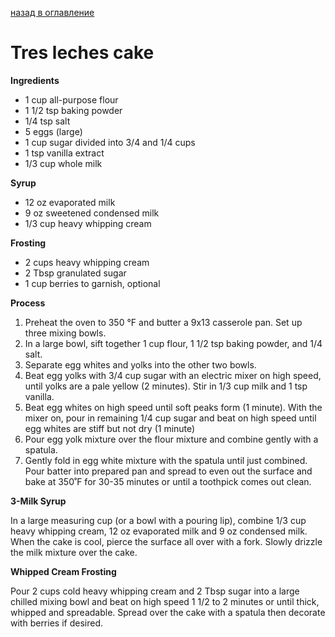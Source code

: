     
[назад в оглавление](../content.md)
# Tres leches cake

**Ingredients**
- 1 cup all-purpose flour
- 1 1/2 tsp baking powder
- 1/4 tsp salt
- 5 eggs (large)
- 1 cup sugar divided into 3/4 and 1/4 cups
- 1 tsp vanilla extract
- 1/3 cup whole milk

**Syrup**
- 12 oz evaporated milk
- 9 oz sweetened condensed milk
- 1/3 cup heavy whipping cream

**Frosting**
- 2 cups heavy whipping cream
- 2 Tbsp granulated sugar
- 1 cup berries to garnish, optional

**Process**

1. Preheat the oven to 350 °F and butter a 9x13 casserole pan. Set up three mixing bowls.
2. In a large bowl, sift together 1 cup flour, 1 1/2 tsp baking powder, and 1/4 salt.
3. Separate egg whites and yolks into the other two bowls.
4. Beat egg yolks with 3/4 cup sugar with an electric mixer on high speed, until yolks are a pale yellow (2 minutes). Stir in 1/3 cup milk and 1 tsp vanilla.
5. Beat egg whites on high speed until soft peaks form (1 minute). With the mixer on, pour in remaining 1/4 cup sugar and beat on high speed until egg whites are stiff but not dry (1 minute)
6. Pour egg yolk mixture over the flour mixture and combine gently with a spatula.
7. Gently fold in egg white mixture with the spatula until just combined. Pour batter into prepared pan and spread to even out the surface and bake at 350˚F for 30-35 minutes or until a toothpick comes out clean.

**3-Milk Syrup**

In a large measuring cup (or a bowl with a pouring lip), combine 1/3 cup heavy whipping cream, 12 oz evaporated milk and 9 oz condensed milk. When the cake is cool, pierce the surface all over with a fork. Slowly drizzle the milk mixture over the cake.

**Whipped Cream Frosting**

Pour 2 cups cold heavy whipping cream and 2 Tbsp sugar into a large chilled mixing bowl and beat on high speed 1 1/2 to 2 minutes or until thick, whipped and spreadable. Spread over the cake with a spatula then decorate with berries if desired.